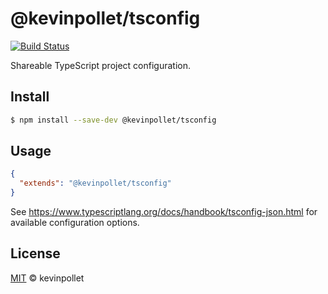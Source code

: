 # @kevinpollet/tsconfig

[![Build Status](https://github.com/kevinpollet/tsconfig/workflows/build/badge.svg)](https://github.com/kevinpollet/tsconfig/actions)

Shareable TypeScript project configuration.

## Install

```bash
$ npm install --save-dev @kevinpollet/tsconfig
```

## Usage

```json
{
  "extends": "@kevinpollet/tsconfig"
}
```

See https://www.typescriptlang.org/docs/handbook/tsconfig-json.html for available configuration options.

## License

[MIT](./LICENSE.md) © kevinpollet
